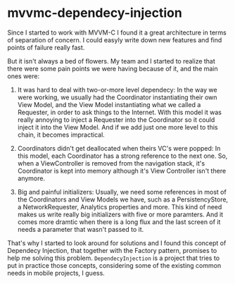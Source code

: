 # mvvmc-dependecy-injection

Since I started to work with MVVM-C I found it a great architecture in terms of separation of concern.
I could easyly write down new features and find points of failure really fast.

But it isn't always a bed of flowers. My team and I started to realize that there were some pain points we were having because of it, and the main ones were:

1. It was hard to deal with two-or-more level dependecy:
In the way we were working, we usually had the Coordinator instantiating their own View Model, and the View Model instantiating what we called a Requester, in order to ask things to the Internet.
With this model it was really annoying to inject a Requester into the Coordinator so it could inject it into the View Model. And if we add just one more level to this chain, it becomes impractical.

2. Coordinators didn't get deallocated when theirs VC's were popped:
In this model, each Coordinator has a strong reference to the next one. So, when a ViewController is removed from the navigation stack, it's Coordinator is kept into memory although it's View Controller isn't there anymore.

3. Big and painful initializers:
Usually, we need some references in most of the Coordinators and View Models we have, such as a PersistencyStore, a NetworkRequester, Analytics properties and more. 
This kind of need makes us write really big initializers with five or more paramters. And it comes more dramtic when there is a long flux and the last screen of it needs a parameter that wasn't passed to it.

That's why I started to look around for solutions and I found this concept of Dependecy Injection, that together with the Factory pattern, promises to help me solving this problem.
`DependecyInjection` is a project that tries to put in practice those concepts, considering some of the existing common needs in mobile projects, I guess.
